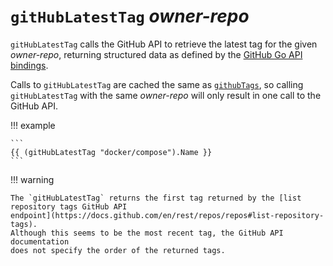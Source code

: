 # `gitHubLatestTag` *owner-repo*

`gitHubLatestTag` calls the GitHub API to retrieve the latest tag for the given
*owner-repo*, returning structured data as defined by the [GitHub Go API
bindings](https://pkg.go.dev/github.com/google/go-github/v57/github#RepositoryTag).

Calls to `gitHubLatestTag` are cached the same as
[`githubTags`](/reference/templates/functions/gitHubTags/), so calling
`gitHubLatestTag` with the same *owner-repo* will only result in one call to the
GitHub API.

!!! example

    ```
    {{ (gitHubLatestTag "docker/compose").Name }}
    ```

!!! warning

    The `gitHubLatestTag` returns the first tag returned by the [list
    repository tags GitHub API
    endpoint](https://docs.github.com/en/rest/repos/repos#list-repository-tags).
    Although this seems to be the most recent tag, the GitHub API documentation
    does not specify the order of the returned tags.
